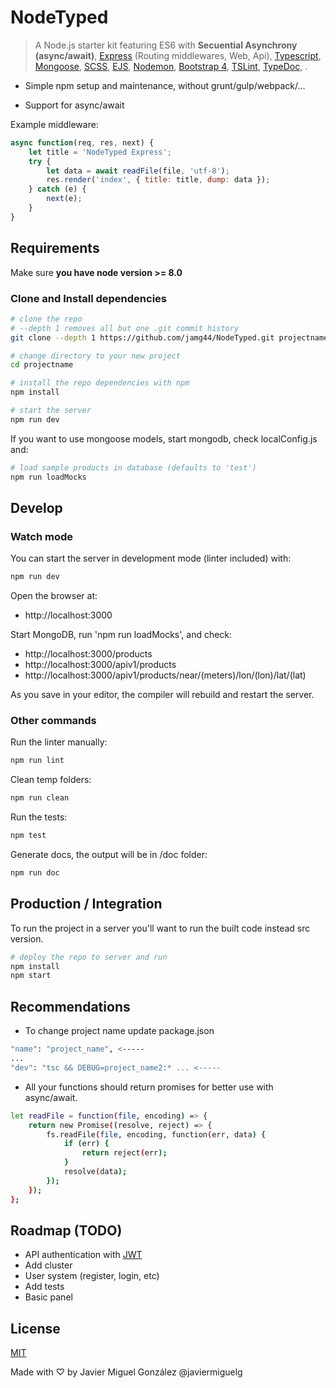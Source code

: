 # NodeTyped

> A Node.js starter kit featuring ES6 with **Secuential Asynchrony (async/await)**,
[Express](http://expressjs.com/) (Routing middlewares, Web, Api),
[Typescript](http://www.typescriptlang.org/),
[Mongoose](http://mongoosejs.com/),
[SCSS](http://sass-lang.com/),
[EJS](https://github.com/mde/ejs),
[Nodemon](http://nodemon.io/),
[Bootstrap 4](https://getbootstrap.com/),
[TSLint](https://palantir.github.io/tslint/),
[TypeDoc](https://github.com/TypeStrong/typedoc),
.

* Simple npm setup and maintenance, without grunt/gulp/webpack/...

* Support for async/await

Example middleware:

```javascript
async function(req, res, next) {
    let title = 'NodeTyped Express';
    try {
        let data = await readFile(file, 'utf-8');
        res.render('index', { title: title, dump: data });
    } catch (e) {
        next(e);
    }
}
```

## Requirements

Make sure **you have node version >= 8.0**

### Clone and Install dependencies

```bash
# clone the repo
# --depth 1 removes all but one .git commit history
git clone --depth 1 https://github.com/jamg44/NodeTyped.git projectname

# change directory to your new project
cd projectname

# install the repo dependencies with npm
npm install

# start the server
npm run dev
```

If you want to use mongoose models, start mongodb, check localConfig.js and:

```bash
# load sample products in database (defaults to 'test')
npm run loadMocks
```


## Develop

### Watch mode

You can start the server in development mode (linter included) with:

```bash
npm run dev
```

Open the browser at:

* http://localhost:3000

Start MongoDB, run 'npm run loadMocks', and check:

* http://localhost:3000/products
* http://localhost:3000/apiv1/products
* http://localhost:3000/apiv1/products/near/(meters)/lon/(lon)/lat/(lat)

As you save in your editor, the compiler will rebuild and restart the server.

### Other commands

Run the linter manually:

```bash
npm run lint
```

Clean temp folders:

```bash
npm run clean
```

Run the tests:

```bash
npm test
```

Generate docs, the output will be in /doc folder:

```bash
npm run doc
```

## Production / Integration

To run the project in a server you'll want to run the built code instead src version.

```bash
# deploy the repo to server and run
npm install
npm start
```

## Recommendations

* To change project name update package.json

```bash
"name": "project_name", <-----
...
"dev": "tsc && DEBUG=project_name2:* ... <-----
```

* All your functions should return promises for better use with async/await.

```bash
let readFile = function(file, encoding) => {
    return new Promise((resolve, reject) => {
        fs.readFile(file, encoding, function(err, data) {
            if (err) {
                return reject(err);
            }
            resolve(data);
        });
    });
};
```

## Roadmap (TODO)

* API authentication with [JWT](https://jwt.io/)
* Add cluster
* User system (register, login, etc)
* Add tests
* Basic panel

## License

 [MIT](/LICENSE)

Made with ♡ by Javier Miguel González @javiermiguelg
